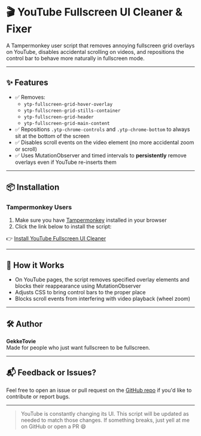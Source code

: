 # 🎬 YouTube Fullscreen UI Cleaner & Fixer

A Tampermonkey user script that removes annoying fullscreen grid overlays on YouTube, disables accidental scrolling on videos, and repositions the control bar to behave more naturally in fullscreen mode.

---

## ✨ Features

- ✅ Removes:
  - `ytp-fullscreen-grid-hover-overlay`
  - `ytp-fullscreen-grid-stills-container`
  - `ytp-fullscreen-grid-header`
  - `ytp-fullscreen-grid-main-content`
- ✅ Repositions `.ytp-chrome-controls` and `.ytp-chrome-bottom` to always sit at the bottom of the screen
- ✅ Disables scroll events on the video element (no more accidental zoom or scroll)
- ✅ Uses MutationObserver and timed intervals to **persistently** remove overlays even if YouTube re-inserts them

---

## 📦 Installation

### Tampermonkey Users

1. Make sure you have [Tampermonkey](https://www.tampermonkey.net/) installed in your browser
2. Click the link below to install the script:

👉 [Install YouTube Fullscreen UI Cleaner](https://github.com/GekkeTovie/YoutubeFixer/raw/refs/heads/main/YouTube%20Fullscreen%20UI%20Cleaner-0.2.user.js)

---

## 🧠 How it Works

- On YouTube pages, the script removes specified overlay elements and blocks their reappearance using MutationObserver
- Adjusts CSS to bring control bars to the proper place
- Blocks scroll events from interfering with video playback (wheel zoom)

---

## 🛠️ Author

**GekkeTovie**  
Made for people who just want fullscreen to be fullscreen.

---

## 📬 Feedback or Issues?

Feel free to open an issue or pull request on the [GitHub repo](https://github.com/GekkeTovie/YoutubeFixer) if you'd like to contribute or report bugs.

---

> YouTube is constantly changing its UI. This script will be updated as needed to match those changes. If something breaks, just yell at me on GitHub or open a PR 😄
